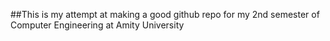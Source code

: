 ##This is my attempt at making a good github repo for my 2nd semester of Computer Engineering at Amity University
